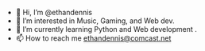- 👋 Hi, I’m @ethandennis
- 👀 I’m interested in Music, Gaming, and Web dev.
- 🌱 I’m currently learning Python and Web development .
- 📫 How to reach me ethandennis@comcast.net

<!---
ethandennis/ethandennis is a ✨ special ✨ repository because its `README.md` (this file) appears on your GitHub profile.
You can click the Preview link to take a look at your changes.
--->
